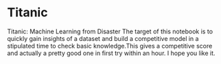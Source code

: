 # Titanic
Titanic: Machine Learning from Disaster
The target of this notebook is to quickly gain insights of a dataset and build a competitive model in a stipulated time to check basic knowledge.This gives a competitive score and actually a pretty good one in first try within an hour. I hope you like it.

